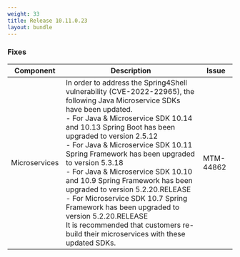 ```yaml
---
weight: 33
title: Release 10.11.0.23
layout: bundle
---
```


### Fixes

<div><table ><colgroup>
<col style="width: 15%;"><col style="width: 70%;"><col style="width: 15%;"></colgroup>
<thead><tr>
<th>
Component</th>
<th>
Description</th>
<th>
Issue</th>
</tr>
</thead><tbody>

<tr>
<td>
Microservices</td>
<td> In order to address the Spring4Shell vulnerability (CVE-2022-22965), the following Java Microservice SDKs have been updated.  
<br>- For Java & Microservice SDK 10.14 and 10.13 Spring Boot has been upgraded to version 2.5.12
<br>- For Java & Microservice SDK 10.11 Spring Framework has been upgraded to version 5.3.18
<br>- For Java & Microservice SDK 10.10 and 10.9 Spring Framework has been upgraded to version 5.2.20.RELEASE
<br>- For Microservice SDK 10.7 Spring Framework has been upgraded to version 5.2.20.RELEASE
<br> It is recommended that customers re-build their microservices with these updated SDKs.</td>
<td>
MTM-44862</td>
</tr>

</tbody></table></div>
